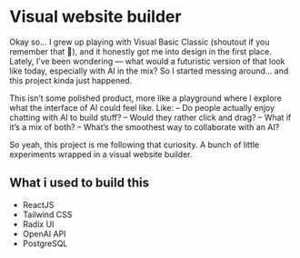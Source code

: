 # Visual website builder

Okay so… I grew up playing with Visual Basic Classic (shoutout if you remember that 👴), and it honestly got me into design in the first place. Lately, I’ve been wondering — what would a futuristic version of that look like today, especially with AI in the mix? So I started messing around… and this project kinda just happened.

This isn’t some polished product, more like a playground where I explore what the interface of AI could feel like. Like:
– Do people actually enjoy chatting with AI to build stuff?
– Would they rather click and drag?
– What if it’s a mix of both?
– What’s the smoothest way to collaborate with an AI?

So yeah, this project is me following that curiosity. A bunch of little experiments wrapped in a visual website builder.

## What i used to build this
- ReactJS
- Tailwind CSS
- Radix UI
- OpenAI API
- PostgreSQL
